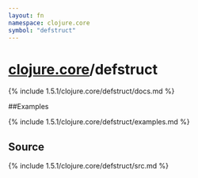 ```yaml
---
layout: fn
namespace: clojure.core
symbol: "defstruct"
---
```


# [clojure.core](../)/defstruct

{% include 1.5.1/clojure.core/defstruct/docs.md %}

##Examples

{% include 1.5.1/clojure.core/defstruct/examples.md %}
## Source
{% include 1.5.1/clojure.core/defstruct/src.md %}

